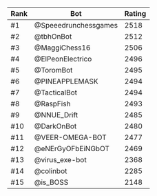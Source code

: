 Rank|Bot|Rating
---|---|---
#1|@Speeedrunchessgames|2518
#2|@tbhOnBot|2512
#3|@MaggiChess16|2506
#4|@ElPeonElectrico|2496
#5|@ToromBot|2495
#6|@PINEAPPLEMASK|2494
#7|@TacticalBot|2494
#8|@RaspFish|2493
#9|@NNUE_Drift|2485
#10|@DarkOnBot|2480
#11|@VEER-OMEGA-BOT|2477
#12|@eNErGyOFbEiNGbOT|2469
#13|@virus_exe-bot|2368
#14|@colinbot|2285
#15|@is_BOSS|2148
